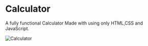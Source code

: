 # Calculator

A fully functional Calculator Made with using only HTML,CSS and JavaScript.

![Calculator](https://user-images.githubusercontent.com/81406458/207621977-23a8bf31-2b2a-4314-849a-414006816506.png)
